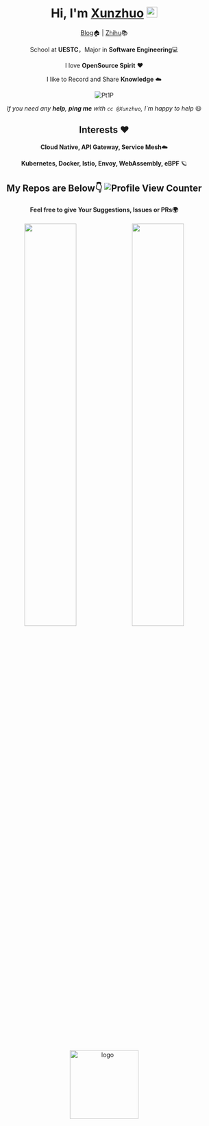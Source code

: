 
<div align="center">
  
<h1>Hi, I'm <a href="https://www.liuxunzhuo.com/">Xunzhuo</a> <img src="https://media.giphy.com/media/hvRJCLFzcasrR4ia7z/giphy.gif" width="25px"> </h1>
  
[Blog](https://www.liuxunzhuo.com)🏠  | [Zhihu](https://zhihu.com/people/liuxunzhuo)📚

School at **UESTC**，Major in **Software Engineering**💻

I love **OpenSource Spirit** ❤️

I like to Record and Share **Knowledge** ☁️
  
![Pt1P](https://user-images.githubusercontent.com/48784001/130169241-21e51597-9693-47ff-a304-de1812851cd7.gif)

*If you need any **help**, **ping me** with `cc @Xunzhuo`, I`m happy to help* 😃


## Interests ❤️ 

**Cloud Native, API Gateway, Service Mesh**☁️

**Kubernetes, Docker, Istio, Envoy, WebAssembly, eBPF** 🪐

## My Repos are Below👇 ![Profile View Counter](https://komarev.com/ghpvc/?username=Xunzhuo)

#### Feel free to give Your Suggestions, Issues or PRs🌍
  
<p align="center">
  <img width="49%" src="https://github-readme-stats.vercel.app/api?username=Xunzhuo&show_icons=true&theme=tokyonight" />
  <img width="49%" src="https://github-readme-streak-stats.herokuapp.com/?user=Xunzhuo&theme=tokyonight" />
</p>

<img src="https://github-profile-trophy.vercel.app/?username=xunzhuo&theme=flat&column=7&margin-w=10" alt="logo" height="160" align="center" />
  
  
</div>

